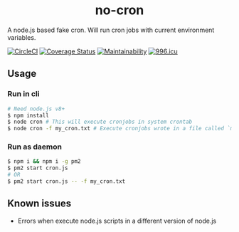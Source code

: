 <h1 align="center">no-cron</h1>
A node.js based fake cron. Will run cron jobs with current environment variables.  

[![CircleCI](https://circleci.com/gh/jerrywdlee/no-cron.svg?style=svg)](https://circleci.com/gh/jerrywdlee/no-cron)
[![Coverage Status](https://coveralls.io/repos/github/jerrywdlee/no-cron/badge.svg)](https://coveralls.io/github/jerrywdlee/no-cron)
[![Maintainability](https://api.codeclimate.com/v1/badges/ccff0672287ccfc884b6/maintainability)](https://codeclimate.com/github/jerrywdlee/no-cron/maintainability)
[![996.icu](https://img.shields.io/badge/link-996.icu-red.svg)](https://996.icu)


## Usage

### Run in cli

```sh
# Need node.js v8+
$ npm install
$ node cron # This will execute cronjobs in system crontab
$ node cron -f my_cron.txt # Execute cronjobs wrote in a file called `my_cron.txt`
```
### Run as daemon

```sh
$ npm i && npm i -g pm2
$ pm2 start cron.js
# OR
$ pm2 start cron.js -- -f my_cron.txt
```

## Known issues

- Errors when execute node.js scripts in a different version of node.js
